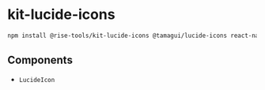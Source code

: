 # kit-lucide-icons

```sh 
npm install @rise-tools/kit-lucide-icons @tamagui/lucide-icons react-native-svg
```

## Components

- `LucideIcon` 
